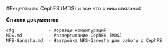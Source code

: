#Рецепты по CephFS (MDS) и все что с ним связано#

**Список документов**

	cfg             - Образцы конфигураций
	MDS.md          - Развертывание CephFS (MDS)
	NFS-Ganesha.md  - Навтройка NFS-Ganesha для работы с CephFS



